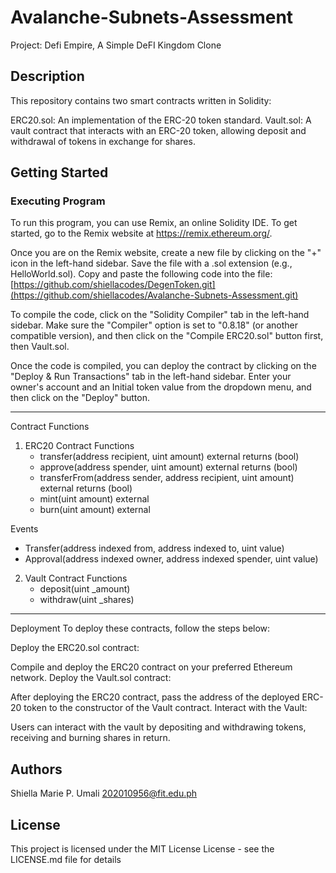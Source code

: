 # Avalanche-Subnets-Assessment
Project: Defi Empire, A Simple DeFI Kingdom Clone

## Description
This repository contains two smart contracts written in Solidity:

ERC20.sol: An implementation of the ERC-20 token standard.
Vault.sol: A vault contract that interacts with an ERC-20 token, allowing deposit and withdrawal of tokens in exchange for shares.

## Getting Started
### Executing Program
To run this program, you can use Remix, an online Solidity IDE. To get started, go to the Remix website at https://remix.ethereum.org/.

Once you are on the Remix website, create a new file by clicking on the "+" icon in the left-hand sidebar. Save the file with a .sol extension (e.g., HelloWorld.sol). Copy and paste the following code into the file:
[https://github.com/shiellacodes/DegenToken.git](https://github.com/shiellacodes/Avalanche-Subnets-Assessment.git)

To compile the code, click on the "Solidity Compiler" tab in the left-hand sidebar. Make sure the "Compiler" option is set to "0.8.18" (or another compatible version), and then click on the "Compile ERC20.sol" button first, then Vault.sol.

Once the code is compiled, you can deploy the contract by clicking on the "Deploy & Run Transactions" tab in the left-hand sidebar. Enter your owner's account and an Initial token value from the dropdown menu, and then click on the "Deploy" button.

-----------------------------------------------------------------------------------------------------------------------------------

Contract Functions
1. ERC20 Contract
   Functions
   - transfer(address recipient, uint amount) external returns (bool)
   - approve(address spender, uint amount) external returns (bool)
   - transferFrom(address sender, address recipient, uint amount) external returns (bool)
   - mint(uint amount) external
   - burn(uint amount) external
  
  Events
  - Transfer(address indexed from, address indexed to, uint value)
  - Approval(address indexed owner, address indexed spender, uint value)
     
2. Vault Contract
   Functions
   - deposit(uint _amount)
   - withdraw(uint _shares)

  
-----------------------------------------------------------------------------------------------------------------------------------

Deployment
To deploy these contracts, follow the steps below:

Deploy the ERC20.sol contract:

Compile and deploy the ERC20 contract on your preferred Ethereum network.
Deploy the Vault.sol contract:

After deploying the ERC20 contract, pass the address of the deployed ERC-20 token to the constructor of the Vault contract.
Interact with the Vault:

Users can interact with the vault by depositing and withdrawing tokens, receiving and burning shares in return.

## Authors

Shiella Marie P. Umali
202010956@fit.edu.ph


## License

This project is licensed under the MIT License License - see the LICENSE.md file for details
